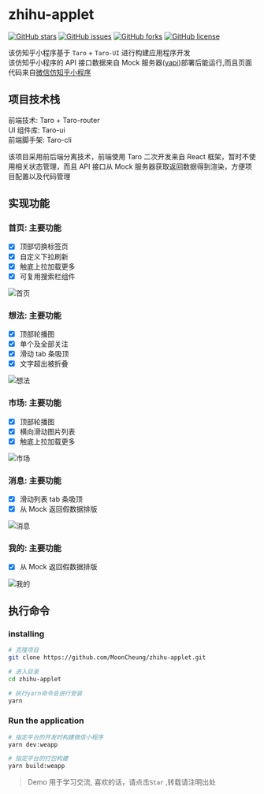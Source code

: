 <!--
 * @Description: my project
 * @Author: MoonCheung
 * @Github: https://github.com/MoonCheung
 * @Date: 2019-08-10 14:25:12
 * @LastEditors: MoonCheung
 * @LastEditTime: 2019-08-22 21:08:30
 -->

# zhihu-applet

[![GitHub stars](https://img.shields.io/github/stars/MoonCheung/zhihu-applet?style=flat-square)](https://github.com/MoonCheung/zhihu-applet/stargazers)
[![GitHub issues](https://img.shields.io/github/issues/MoonCheung/zhihu-applet?style=flat-square)](https://github.com/MoonCheung/zhihu-applet/issues)
[![GitHub forks](https://img.shields.io/github/forks/MoonCheung/zhihu-applet?style=flat-square)](https://github.com/MoonCheung/zhihu-applet/network)
[![GitHub license](https://img.shields.io/github/license/MoonCheung/zhihu-applet?style=flat-square)](https://github.com/MoonCheung/zhihu-applet/blob/master/LICENSE)

该仿知乎小程序基于 `Taro` + `Taro-UI` 进行构建应用程序开发  
该仿知乎小程序的 API 接口数据来自 Mock 服务器([yapi](https://hellosean1025.github.io/yapi/))部署后能运行,而且页面代码来自[微信仿知乎小程序](https://github.com/gxt19940130/demos/tree/master/weChatApp)

## 项目技术栈

前端技术: Taro + Taro-router  
UI 组件库: Taro-ui  
前端脚手架: Taro-cli

该项目采用前后端分离技术，前端使用 Taro 二次开发来自 React 框架，暂时不使用相关状态管理，而且 API 接口从 Mock 服务器获取返回数据得到渲染，方便项目配置以及代码管理

## 实现功能

### 首页: 主要功能

- [x] 顶部切换标签页
- [x] 自定义下拉刷新
- [x] 触底上拉加载更多
- [x] 可复用搜索栏组件

![首页](https://img.ikmoons.com/%E9%A6%96%E9%A1%B5.gif)

### 想法: 主要功能

- [x] 顶部轮播图
- [x] 单个及全部关注
- [x] 滑动 tab 条吸顶
- [x] 文字超出被折叠

![想法](https://img.ikmoons.com/%E6%83%B3%E6%B3%95.gif)

### 市场: 主要功能

- [x] 顶部轮播图
- [x] 横向滑动图片列表
- [x] 触底上拉加载更多

![市场](https://img.ikmoons.com/%E5%B8%82%E5%9C%BA.gif)

### 消息: 主要功能

- [x] 滑动列表 tab 条吸顶
- [x] 从 Mock 返回假数据排版

![消息](https://img.ikmoons.com/%E6%B6%88%E6%81%AF.gif)

### 我的: 主要功能

- [x] 从 Mock 返回假数据排版

![我的](https://img.ikmoons.com/%E6%88%91%E7%9A%84.gif)

## 执行命令

### installing

```bash
# 克隆项目
git clone https://github.com/MoonCheung/zhihu-applet.git

# 进入目录
cd zhihu-applet

# 执行yarn命令会进行安装
yarn
```

### Run the application

```bash
# 指定平台的开发时构建微信小程序
yarn dev:weapp

# 指定平台的打包构建
yarn build:weapp
```

> Demo 用于学习交流, 喜欢的话，请点击`Star` ,转载请注明出处
